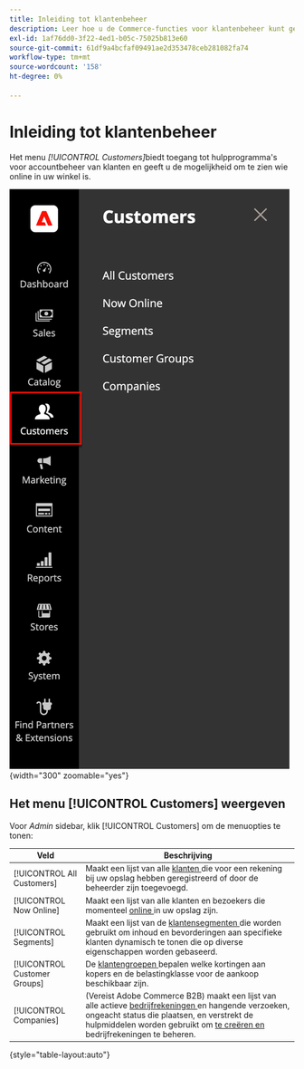```yaml
---
title: Inleiding tot klantenbeheer
description: Leer hoe u de Commerce-functies voor klantenbeheer kunt gebruiken om de klantervaring voor uw winkel te verbeteren.
exl-id: 1af76dd0-3f22-4ed1-b05c-75025b813e60
source-git-commit: 61df9a4bcfaf09491ae2d353478ceb281082fa74
workflow-type: tm+mt
source-wordcount: '158'
ht-degree: 0%

---
```


# Inleiding tot klantenbeheer

Het menu _[!UICONTROL Customers]_&#x200B;biedt toegang tot hulpprogramma&#39;s voor accountbeheer van klanten en geeft u de mogelijkheid om te zien wie online in uw winkel is.

![ het menu van Klanten ](assets/admin-menu-customers.png){width="300" zoomable="yes"}

## Het menu [!UICONTROL Customers] weergeven

Voor _Admin_ sidebar, klik [!UICONTROL Customers] om de menuopties te tonen:

| Veld | Beschrijving |
|---|---|
| [!UICONTROL All Customers] | Maakt een lijst van alle [ klanten ](../customers/customers-all.md) die voor een rekening bij uw opslag hebben geregistreerd of door de beheerder zijn toegevoegd. |
| [!UICONTROL Now Online] | Maakt een lijst van alle klanten en bezoekers die momenteel [ online ](../customers/now-online.md) in uw opslag zijn. |
| [!UICONTROL Segments] | Maakt een lijst van de [ klantensegmenten ](../customers/customer-segments.md) die worden gebruikt om inhoud en bevorderingen aan specifieke klanten dynamisch te tonen die op diverse eigenschappen worden gebaseerd. |
| [!UICONTROL Customer Groups] | De [ klantengroepen ](../customers/customer-groups.md) bepalen welke kortingen aan kopers en de belastingklasse voor de aankoop beschikbaar zijn. |
| [!UICONTROL Companies] | (Vereist Adobe Commerce B2B) maakt een lijst van alle actieve [ bedrijfrekeningen ](../b2b/account-companies.md) en hangende verzoeken, ongeacht status die plaatsen, en verstrekt de hulpmiddelen worden gebruikt om [ te creëren en ](../b2b/account-company-manage.md) bedrijfrekeningen te beheren. |

{style="table-layout:auto"}
